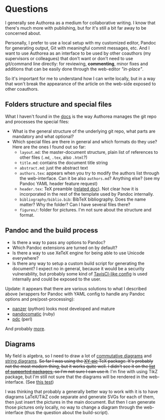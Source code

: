 # Questions

I generally see Authorea as a medium for collaborative writing. I know that there's much more with publishing, but for it's still a bit far away to be concerned about.

Personally, I prefer to use a local setup with my customized editor, Pandoc for generating output, Git with meaningful commit messages, etc. And I want to use Authorea as an interface to be used by other coauthors (my supervisors or colleagues) that don't want or don't need to use git/command line directly: for reviewing, **commenting**, minor fixes and additions that can be easily done through the web-editor _"in-place"_.

So it's important for me to understand how I can write locally, but in a way that won't break the appearance of the article on the web-side exposed to other coauthors.


## Folders structure and special files

What I haven't found in the [docs](https://www.authorea.com/users/77723) is the way Authorea manages the git repo and processes the special files:

- What is the general structure of the underlying git repo, what parts are mandatory and what optional?
- Which special files are there in general and which formats do they use? Here are the ones I found out so far:
  + `layout.md`: the master-document structure, plain list of references to other files (`.md`, `.tex`, also `.html`?)
  + `title.md`: contains the document title string
  + `abstract.md`: just the abstract text
  + `authors.tex`: appears when you try to modify the authors list through the web-interface. Can it be also `authors.md`? Anything else? (see my Pandoc YAML header feature request)
  + `header.tex`: TeX preamble ([related doc](https://www.authorea.com/users/5713/articles/28015)). Not clear how it is incorporated in the rest of the template used by Pandoc internally.
  + `bibliography/biblio.bib`: BibTeX bibliography. Does the name matter? Why the folder? Can I have several files there?
  + `figures/`: folder for pictures. I'm not sure about the structure and format.


## Pandoc and the build process

- Is there a way to pass any options to Pandoc?
- Which Pandoc extensions are turned on by default?
- Is there a way to use XeTeX engine for being able to use Unicode everywhere?
- Is there any way to setup a custom build script for generating the document? I expect no in general, because it would be a security vulnerability, but probably some kind of [TavisCI-like config](https://docs.travis-ci.com/user/customizing-the-build) is used internally and could be exposed to the user.

Update: it appears that there are various solutions to what I described above (wrappers for Pandoc with YAML config to handle any Pandoc options and pre/post-processing):
- [panzer](https://github.com/msprev/panzer#panzer) (python) looks most developed and mature
- [pandocomatic](https://github.com/htdebeer/pandocomatic) (ruby)
- [pdc](https://github.com/bk/pdc) (perl)

And probably [more](https://github.com/jgm/pandoc/wiki/Pandoc-wrappers-and-interfaces).


## Diagrams

My field is algebra, so I need to draw a lot of [commutative diagrams](https://en.wikipedia.org/wiki/Commutative_diagram) and [string diagrams](https://en.wikipedia.org/wiki/String_diagram). ~~So far I was using the [XY-pic](http://xy-pic.sourceforge.net) TeX package. It's probably not the most modern thing, but it works quite well. I didn't see it on the [list of supported packages](https://www.authorea.com/users/77723/articles/111127/_show_article), so I'm not sure I can use it.~~ I'm fine with using TikZ package, but I'm still not sure that the diagrams will be rendered in the web-interface. (See [this test](https://www.authorea.com/users/110613/articles/142252))

I was thinking that probably a generally better way to work with it is to have diagrams LaTeX/TikZ code separate and generate SVGs for each of them, then just insert the pictures in the main document. But then I can generate those pictures only locally, no way to change a diagram through the web-interface (thus the question about the build-script).
